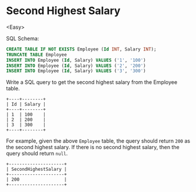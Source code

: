 # Second Highest Salary

\<Easy>

SQL Schema:

```sql
CREATE TABLE IF NOT EXISTS Employee (Id INT, Salary INT);
TRUNCATE TABLE Employee
INSERT INTO Employee (Id, Salary) VALUES ('1', '100')
INSERT INTO Employee (Id, Salary) VALUES ('2', '200')
INSERT INTO Employee (Id, Salary) VALUES ('3', '300')
```

Write a SQL query to get the second highest salary from the Employee table.

```
+----+--------+
| Id | Salary |
+----+--------+
| 1  | 100    |
| 2  | 200    |
| 3  | 300    |
+----+--------+
```

For example, given the above `Employee` table, the query should return `200` as
the second highest salary. If there is no second highest salary, then the query
should return `null`.

```
+---------------------+
| SecondHighestSalary |
+---------------------+
| 200                 |
+---------------------+
```
